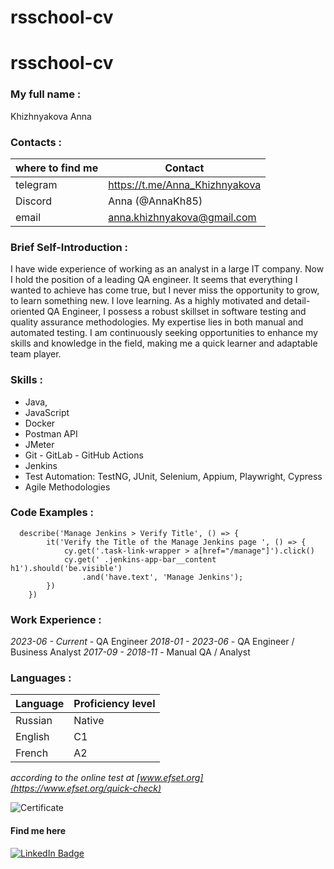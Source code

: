 # rsschool-cv

# rsschool-cv
 ### My full name : 
Khizhnyakova Anna
 ### Contacts : 

| where to find me | Contact |
|--|--|
| telegram | https://t.me/Anna_Khizhnyakova |
| Discord | Anna (@AnnaKh85) |
| email | anna.khizhnyakova@gmail.com |

  ### Brief Self-Introduction : 
I have wide experience of working as an analyst in a large IT company. Now I hold the position of a leading QA engineer. It seems that everything I wanted to achieve has come true, but I never miss the opportunity to grow, to learn something new. I love learning. As a highly motivated and detail-oriented QA Engineer, I possess a robust skillset in software testing and quality assurance methodologies. My expertise lies in both manual and automated testing. I am continuously seeking opportunities to enhance my skills and knowledge in the field, making me a quick learner and adaptable team player. 
 ### Skills :
 - Java, 
 - JavaScript 
 - Docker 
 - Postman API
 - JMeter
 - Git - GitLab - GitHub Actions
 - Jenkins 
 - Test Automation: TestNG, JUnit, Selenium, Appium, Playwright, Cypress
 - Agile Methodologies

 ### Code Examples :
```
  describe('Manage Jenkins > Verify Title', () => {
	    it('Verify the Title of the Manage Jenkins page ', () => {
		    cy.get('.task-link-wrapper > a[href="/manage"]').click()
		    cy.get(' .jenkins-app-bar__content h1').should('be.visible')
			    .and('have.text', 'Manage Jenkins');
	    })
    })
```
 ### Work Experience :
*2023-06 - Current*    - QA Engineer 
*2018-01 - 2023-06* - QA Engineer / Business Analyst
*2017-09 - 2018-11* - Manual QA / Analyst

### Languages :
|Language| Proficiency level |
|--|--|
| Russian | Native |
| English | C1 |
| French | A2 |

*according to the online test at [www.efset.org](https://www.efset.org/quick-check)*

![Certificate](https://media.licdn.com/dms/image/sync/C5627AQGJ_LY_21d4Gg/articleshare-shrink_800/0/1699459745401?e=1700114400&v=beta&t=SgfL-7E3WE15HBCMCTZ9BW5RK9PSI3BFIyCdMaXvqKU)

#### Find me here
<div id="badges">
  <a href="https://www.linkedin.com/in/anna-kh/">
    <img src="https://img.shields.io/badge/LinkedIn-blue?style=for-the-badge&logo=linkedin&logoColor=white" alt="LinkedIn Badge"/>
</a>